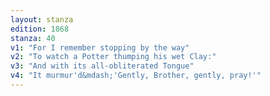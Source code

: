 ```yaml
---
layout: stanza
edition: 1868
stanza: 40
v1: "For I remember stopping by the way"
v2: "To watch a Potter thumping his wet Clay:"
v3: "And with its all-obliterated Tongue"
v4: "It murmur'd&mdash;'Gently, Brother, gently, pray!'"
---
```

